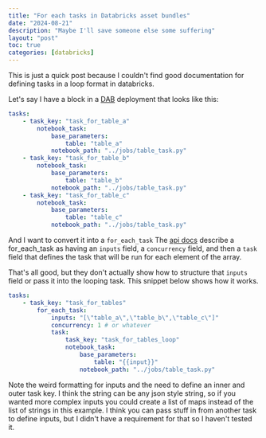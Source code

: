 ```yaml
---
title: "For each tasks in Databricks asset bundles"
date: "2024-08-21"
description: "Maybe I'll save someone else some suffering"
layout: "post"
toc: true
categories: [databricks]
---
```


This is just a quick post because I couldn't find good documentation for defining
tasks in a loop format in databricks.

Let's say I have a block in a [DAB](https://learn.microsoft.com/en-us/azure/databricks/dev-tools/bundles/)
deployment that looks like this:

```yml
tasks:
    - task_key: "task_for_table_a"
        notebook_task:
            base_parameters:
                table: "table_a"
            notebook_path: "../jobs/table_task.py"
    - task_key: "task_for_table_b"
        notebook_task:
            base_parameters:
                table: "table_b"
            notebook_path: "../jobs/table_task.py"
    - task_key: "task_for_table_c"
        notebook_task:
            base_parameters:
                table: "table_c"
            notebook_path: "../jobs/table_task.py"
```

And I want to convert it into a `for_each_task`
The [api docs](https://docs.databricks.com/api/azure/workspace/jobs/create#tasks-for_each_task)
describe a for_each_task as having an `inputs` field, a `concurrency` field, and then
a `task` field that defines the task that will be run for each element of the array.

That's all good, but they don't actually show how to structure that `inputs` field
or pass it into the looping task. This snippet below shows how it works.

```yml
tasks:
    - task_key: "task_for_tables"
        for_each_task:
            inputs: "[\"table_a\",\"table_b\",\"table_c\"]"
            concurrency: 1 # or whatever
            task:
                task_key: "task_for_tables_loop"
                notebook_task:
                    base_parameters:
                        table: "{{input}}"
                    notebook_path: "../jobs/table_task.py"
```

Note the weird formatting for inputs and the need to define an inner and outer task key.
I think the string can be any json style string, so if you wanted more complex inputs
you could create a list of maps instead of the list of strings in this example.
I think you can pass stuff in from another task to define
inputs, but I didn't have a requirement for that so I haven't tested it.